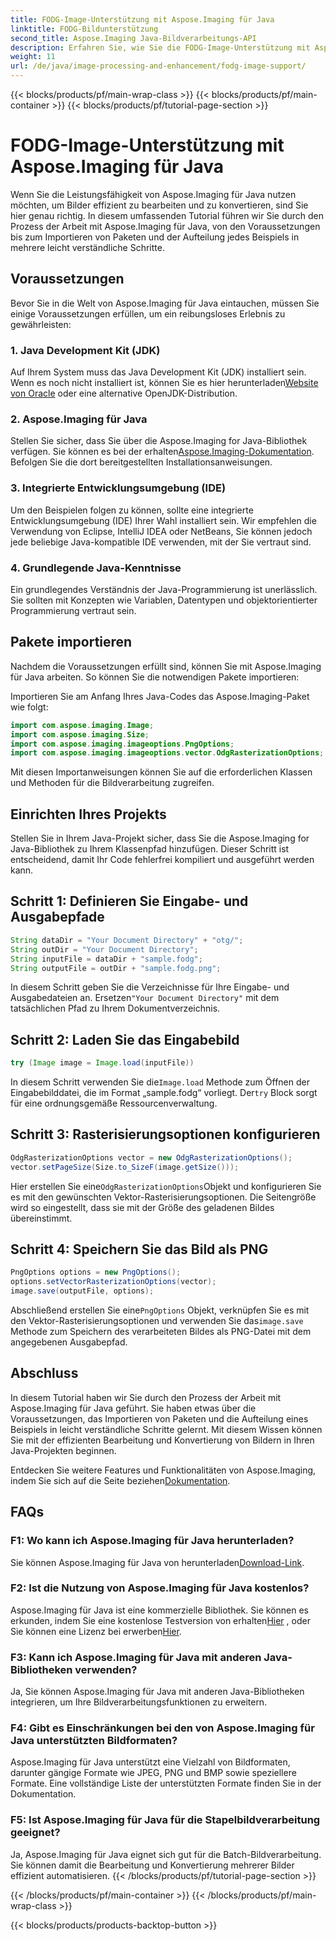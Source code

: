 ```yaml
---
title: FODG-Image-Unterstützung mit Aspose.Imaging für Java
linktitle: FODG-Bildunterstützung
second_title: Aspose.Imaging Java-Bildverarbeitungs-API
description: Erfahren Sie, wie Sie die FODG-Image-Unterstützung mit Aspose.Imaging für Java nutzen. Eine leistungsstarke Bibliothek zur Bildbearbeitung und -konvertierung.
weight: 11
url: /de/java/image-processing-and-enhancement/fodg-image-support/
---
```


{{< blocks/products/pf/main-wrap-class >}}
{{< blocks/products/pf/main-container >}}
{{< blocks/products/pf/tutorial-page-section >}}

# FODG-Image-Unterstützung mit Aspose.Imaging für Java

Wenn Sie die Leistungsfähigkeit von Aspose.Imaging für Java nutzen möchten, um Bilder effizient zu bearbeiten und zu konvertieren, sind Sie hier genau richtig. In diesem umfassenden Tutorial führen wir Sie durch den Prozess der Arbeit mit Aspose.Imaging für Java, von den Voraussetzungen bis zum Importieren von Paketen und der Aufteilung jedes Beispiels in mehrere leicht verständliche Schritte.

## Voraussetzungen

Bevor Sie in die Welt von Aspose.Imaging für Java eintauchen, müssen Sie einige Voraussetzungen erfüllen, um ein reibungsloses Erlebnis zu gewährleisten:

### 1. Java Development Kit (JDK)

 Auf Ihrem System muss das Java Development Kit (JDK) installiert sein. Wenn es noch nicht installiert ist, können Sie es hier herunterladen[Website von Oracle](https://www.oracle.com/java/technologies/javase-downloads) oder eine alternative OpenJDK-Distribution.

### 2. Aspose.Imaging für Java

 Stellen Sie sicher, dass Sie über die Aspose.Imaging for Java-Bibliothek verfügen. Sie können es bei der erhalten[Aspose.Imaging-Dokumentation](https://reference.aspose.com/imaging/java/). Befolgen Sie die dort bereitgestellten Installationsanweisungen.

### 3. Integrierte Entwicklungsumgebung (IDE)

Um den Beispielen folgen zu können, sollte eine integrierte Entwicklungsumgebung (IDE) Ihrer Wahl installiert sein. Wir empfehlen die Verwendung von Eclipse, IntelliJ IDEA oder NetBeans, Sie können jedoch jede beliebige Java-kompatible IDE verwenden, mit der Sie vertraut sind.

### 4. Grundlegende Java-Kenntnisse

Ein grundlegendes Verständnis der Java-Programmierung ist unerlässlich. Sie sollten mit Konzepten wie Variablen, Datentypen und objektorientierter Programmierung vertraut sein.

## Pakete importieren

Nachdem die Voraussetzungen erfüllt sind, können Sie mit Aspose.Imaging für Java arbeiten. So können Sie die notwendigen Pakete importieren:

Importieren Sie am Anfang Ihres Java-Codes das Aspose.Imaging-Paket wie folgt:

```java
import com.aspose.imaging.Image;
import com.aspose.imaging.Size;
import com.aspose.imaging.imageoptions.PngOptions;
import com.aspose.imaging.imageoptions.vector.OdgRasterizationOptions;
```

Mit diesen Importanweisungen können Sie auf die erforderlichen Klassen und Methoden für die Bildverarbeitung zugreifen.

## Einrichten Ihres Projekts

Stellen Sie in Ihrem Java-Projekt sicher, dass Sie die Aspose.Imaging for Java-Bibliothek zu Ihrem Klassenpfad hinzufügen. Dieser Schritt ist entscheidend, damit Ihr Code fehlerfrei kompiliert und ausgeführt werden kann.

## Schritt 1: Definieren Sie Eingabe- und Ausgabepfade

```java
String dataDir = "Your Document Directory" + "otg/";
String outDir = "Your Document Directory";
String inputFile = dataDir + "sample.fodg";
String outputFile = outDir + "sample.fodg.png";
```

 In diesem Schritt geben Sie die Verzeichnisse für Ihre Eingabe- und Ausgabedateien an. Ersetzen`"Your Document Directory"` mit dem tatsächlichen Pfad zu Ihrem Dokumentverzeichnis.

## Schritt 2: Laden Sie das Eingabebild

```java
try (Image image = Image.load(inputFile))
```

 In diesem Schritt verwenden Sie die`Image.load` Methode zum Öffnen der Eingabebilddatei, die im Format „sample.fodg“ vorliegt. Der`try` Block sorgt für eine ordnungsgemäße Ressourcenverwaltung.

## Schritt 3: Rasterisierungsoptionen konfigurieren

```java
OdgRasterizationOptions vector = new OdgRasterizationOptions();
vector.setPageSize(Size.to_SizeF(image.getSize()));
```

 Hier erstellen Sie eine`OdgRasterizationOptions`Objekt und konfigurieren Sie es mit den gewünschten Vektor-Rasterisierungsoptionen. Die Seitengröße wird so eingestellt, dass sie mit der Größe des geladenen Bildes übereinstimmt.

## Schritt 4: Speichern Sie das Bild als PNG

```java
PngOptions options = new PngOptions();
options.setVectorRasterizationOptions(vector);
image.save(outputFile, options);
```

 Abschließend erstellen Sie eine`PngOptions` Objekt, verknüpfen Sie es mit den Vektor-Rasterisierungsoptionen und verwenden Sie das`image.save` Methode zum Speichern des verarbeiteten Bildes als PNG-Datei mit dem angegebenen Ausgabepfad.

## Abschluss

In diesem Tutorial haben wir Sie durch den Prozess der Arbeit mit Aspose.Imaging für Java geführt. Sie haben etwas über die Voraussetzungen, das Importieren von Paketen und die Aufteilung eines Beispiels in leicht verständliche Schritte gelernt. Mit diesem Wissen können Sie mit der effizienten Bearbeitung und Konvertierung von Bildern in Ihren Java-Projekten beginnen.

 Entdecken Sie weitere Features und Funktionalitäten von Aspose.Imaging, indem Sie sich auf die Seite beziehen[Dokumentation](https://reference.aspose.com/imaging/java/).

## FAQs

### F1: Wo kann ich Aspose.Imaging für Java herunterladen?

 Sie können Aspose.Imaging für Java von herunterladen[Download-Link](https://releases.aspose.com/imaging/java/).

### F2: Ist die Nutzung von Aspose.Imaging für Java kostenlos?

 Aspose.Imaging für Java ist eine kommerzielle Bibliothek. Sie können es erkunden, indem Sie eine kostenlose Testversion von erhalten[Hier](https://releases.aspose.com/) , oder Sie können eine Lizenz bei erwerben[Hier](https://purchase.aspose.com/buy).

### F3: Kann ich Aspose.Imaging für Java mit anderen Java-Bibliotheken verwenden?

Ja, Sie können Aspose.Imaging für Java mit anderen Java-Bibliotheken integrieren, um Ihre Bildverarbeitungsfunktionen zu erweitern.

### F4: Gibt es Einschränkungen bei den von Aspose.Imaging für Java unterstützten Bildformaten?

Aspose.Imaging für Java unterstützt eine Vielzahl von Bildformaten, darunter gängige Formate wie JPEG, PNG und BMP sowie speziellere Formate. Eine vollständige Liste der unterstützten Formate finden Sie in der Dokumentation.

### F5: Ist Aspose.Imaging für Java für die Stapelbildverarbeitung geeignet?

Ja, Aspose.Imaging für Java eignet sich gut für die Batch-Bildverarbeitung. Sie können damit die Bearbeitung und Konvertierung mehrerer Bilder effizient automatisieren.
{{< /blocks/products/pf/tutorial-page-section >}}

{{< /blocks/products/pf/main-container >}}
{{< /blocks/products/pf/main-wrap-class >}}

{{< blocks/products/products-backtop-button >}}
